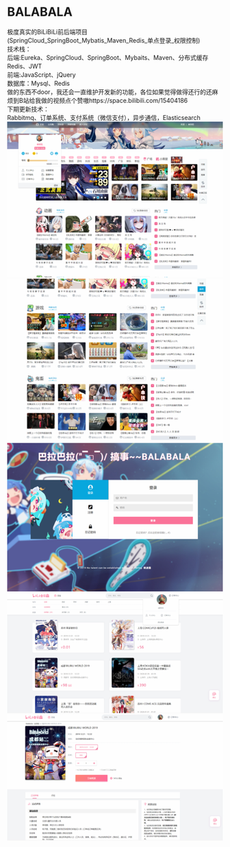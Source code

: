 # BALABALA
极度真实的BiLiBiLi前后端项目(SpringCloud_SpringBoot_Mybatis_Maven_Redis_单点登录_权限控制)  
    技术栈：  
      后端:Eureka、SpringCloud、SpringBoot、Mybaits、Maven、分布式缓存Redis、JWT  
      前端:JavaScript、jQuery  
      数据库：Mysql、Redis  
做的东西不door，我还会一直维护开发新的功能，各位如果觉得做得还行的还麻烦到B站给我做的视频点个赞嗷https://space.bilibili.com/15404186  
下期更新技术：  
  Rabbitmq、订单系统、支付系统（微信支付），异步通信，Elasticsearch
![image](https://github.com/XiaoLingShuShu/BALABALA/blob/master/Source/QQ截图20200225184106.png)
![image](https://github.com/XiaoLingShuShu/BALABALA/blob/master/Source/QQ截图20200225184119.png)
![image](https://github.com/XiaoLingShuShu/BALABALA/blob/master/Source/QQ截图20200225184135.png)
![image](https://github.com/XiaoLingShuShu/BALABALA/blob/master/Source/QQ截图20200225184223.png)
![image](https://github.com/XiaoLingShuShu/BALABALA/blob/master/Source/QQ截图20200225184240.png)
